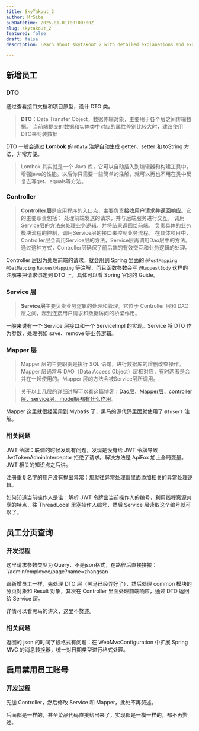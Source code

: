```yaml
---
title: SkyTakout_2
author: MrSibe
pubDatetime: 2025-01-01T00:00:00Z
slug: skytakout_2
featured: false
draft: false
description: Learn about skytakout_2 with detailed explanations and examples.

---
```

## 新增员工

### DTO

通过查看接口文档和项目原型，设计 DTO 类。

>  **DTO**：Data Transfer Object，数据传输对象，主要用于各个层之间传输数据。
>  当前端提交的数据和实体类中对应的属性差别比较大时，建议使用DTO来封装数据

DTO 一般会通过 **Lombok** 的  `@Data` 注解自动生成 getter、setter 和 toString 方法，非常方便。

> Lombok 其实就是一个 Java 库，它可以自动插入到编辑器和构建工具中，增强java的性能。以后你只需要一些简单的注解，就可以再也不用在类中反复去写get、equals等方法。

### Controller

> **Controller层**是应用程序的入口点，主要负责**接收用户请求并返回响应**。它的主要职责包括：
> 	处理前端发送的请求，并与后端服务进行交互。
> 	调用Service层的方法来处理业务逻辑，并将结果返回给前端。
> 	负责具体的业务模块流程的控制，调用Service层的接口来控制业务流程。
> 	在具体项目中，Controller层会调用Service层的方法，Service层再调用Dao层中的方法。
> 通过这种方式，Controller层确保了前后端的有效交互和业务逻辑的处理。

Controller 层因为处理前端的请求，就会用到 Spring 里面的 `@PostMapping` `@GetMapping` `RequestMapping` 等注解，而且函数参数会写 `@RequestBody` 这样的注解来把请求绑定到 DTO 上，具体可以看 Spring 官网的 Guide。

### Service 层

> **Service层**主要负责业务逻辑的处理和管理。它位于 Controller 层和 DAO 层之间，起到连接用户请求和数据访问的桥梁作用。

一般来说有一个 Service 层接口和一个 ServiceImpl 的实现。Service 将 DTO 作为参数，处理例如 save、remove 等业务逻辑。

### Mapper 层

> Mapper 层的主要职责是执行 SQL 语句，进行数据库的增删改查操作。Mapper 层通常与 DAO（Data Access Object）层相对应，有时两者是合并在一起使用的。Mapper 层的方法会被Service层所调用。

> 关于以上几层的详细讲解可以看这篇博客：[Dao层，Mapper层，controller层，service层，model层都有什么作用](https://blog.csdn.net/qq_38129062/article/details/88967217)。

Mapper 这里就很经常用到 Mybatis 了，黑马的源代码里面就使用了 `@Insert` 注解。

### 相关问题

JWT 令牌：联调的时候发现有问题，发现是没有给 JWT 令牌导致 JwtTokenAdminInterceptor 拒绝了请求。解决方法是 ApiFox 加上全局变量。JWT 相关的知识点之后讲。

注册重复名字的用户没有抛出异常：那就往异常处理器里面添加相关的异常处理逻辑。

如何知道当前操作人是谁：解析 JWT 令牌出当前操作人的编号，利用线程资源共享的特点，往 ThreadLocal 里塞操作人编号，然后 Service 层读取这个编号就可以了。

## 员工分页查询

### 开发过程

这里请求参数类型为 Query，不是json格式，在路径后直接拼接：`/admin/employee/page?name=zhangsan

跟新增员工一样，先处理 DTO 层（黑马已经弄好了），然后处理 common 模块的分页对象和 Result 对象，其次在 Controller 里面处理前端响应，通过 DTO 返回给 Service 层。

详情可以看黑马的讲义，这里不赘述。

### 相关问题

返回的 json 的时间字段格式有问题：在 WebMvcConfiguration 中扩展 Spring MVC 的消息转换器，统一对日期类型进行格式处理。

## 启用禁用员工账号

### 开发过程

先加 Controller，然后修改 Service 和 Mapper，此处不再赘述。

后面都是一样的，甚至菜品代码直接给出来了，实现都是一模一样的，都不再赘述。
